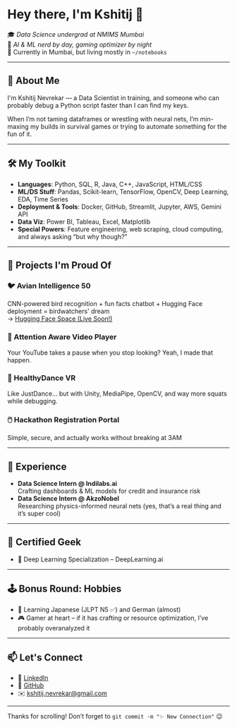 # Hey there, I'm Kshitij 👋

🎓 *Data Science undergrad at NMIMS Mumbai*  
🧠 *AI & ML nerd by day, gaming optimizer by night*  
📍 Currently in Mumbai, but living mostly in `~/notebooks`  

---

## 🚀 About Me

I'm Kshitij Nevrekar — a Data Scientist in training, and someone who can probably debug a Python script faster than I can find my keys.

When I’m not taming dataframes or wrestling with neural nets, I’m min-maxing my builds in survival games or trying to automate something for the fun of it.

---

## 🛠️ My Toolkit

- **Languages**: Python, SQL, R, Java, C++, JavaScript, HTML/CSS  
- **ML/DS Stuff**: Pandas, Scikit-learn, TensorFlow, OpenCV, Deep Learning, EDA, Time Series  
- **Deployment & Tools**: Docker, GitHub, Streamlit, Jupyter, AWS, Gemini API  
- **Data Viz**: Power BI, Tableau, Excel, Matplotlib  
- **Special Powers**: Feature engineering, web scraping, cloud computing, and always asking “but why though?”  

---

## 🧪 Projects I'm Proud Of

### 🐦 Avian Intelligence 50  
CNN-powered bird recognition + fun facts chatbot + Hugging Face deployment = birdwatchers' dream  
→ [Hugging Face Space (Live Soon!)](https://huggingface.co/aevnum)

### 👀 Attention Aware Video Player  
Your YouTube takes a pause when you stop looking? Yeah, I made that happen.

### 🕺 HealthyDance VR  
Like JustDance… but with Unity, MediaPipe, OpenCV, and way more squats while debugging.

### 🖱️ Hackathon Registration Portal  
Simple, secure, and actually works without breaking at 3AM

---

## 🧠 Experience

- **Data Science Intern @ Indilabs.ai**  
  Crafting dashboards & ML models for credit and insurance risk  
- **Data Science Intern @ AkzoNobel**  
  Researching physics-informed neural nets (yes, that’s a real thing and it’s super cool)

---

## 🧾 Certified Geek

- 🧠 Deep Learning Specialization – DeepLearning.ai  

---

## 🕹️ Bonus Round: Hobbies

- 🧩 Learning Japanese (JLPT N5 ✅) and German (almost)
- 🎮 Gamer at heart – if it has crafting or resource optimization, I’ve probably overanalyzed it

---

## 📫 Let's Connect

- 🔗 [LinkedIn](https://www.linkedin.com/in/kshitij-nevrekar)
- 🐙 [GitHub](https://github.com/aevnum)
- ✉️ kshitij.nevrekar@gmail.com  

---

Thanks for scrolling! Don’t forget to `git commit -m "✨ New Connection"` 😉
